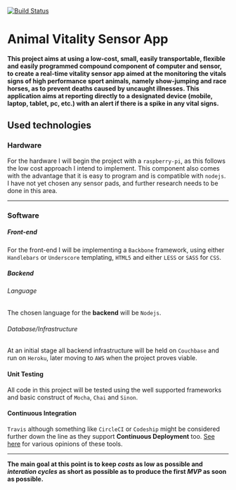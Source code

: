 [![Build Status](https://travis-ci.org/hyprstack/animal-vital-sign-reader.svg?branch=master)](https://travis-ci.org/hyprstack/animal-vital-sign-reader)
# Animal Vitality Sensor App

__This project aims at using a low-cost, small, easily transportable, flexible and easily programmed compound component of computer and sensor, to create a real-time vitality sensor app aimed at the monitoring the vitals signs of high performance sport animals, namely show-jumping and race horses, as to prevent deaths caused by uncaught illnesses. This application aims at reporting directly to a designated device (mobile, laptop, tablet, pc, etc.) with an alert if there is a spike in any vital signs.__

## Used technologies

### Hardware

For the hardware I will begin the project with a `raspberry-pi`, as this follows the low cost approach I intend to implement. This component also comes with the advantage that it is easy to program and is compatible with `nodejs`. I have not yet chosen any sensor pads, and further research needs to be done in this area. 

___

### Software
 
##### Front-end

For the front-end I will be implementing a `Backbone` framework, using either `Handlebars` or `Underscore` templating, `HTML5` and either `LESS` or `SASS` for `CSS`. 

##### Backend

###### Language

The chosen language for the __backend__ will be `Nodejs`.

###### Database/Infrastructure

At an initial stage all backend infrastructure will be held on `Couchbase` and run on `Heroku`, later moving to `AWS` when the project proves viable.

#### Unit Testing

All code in this project will be tested using the well supported frameworks and basic construct of `Mocha`, `Chai` and `Sinon`.

#### Continuous Integration

`Travis` although something like `CircleCI` or `Codeship` might be considered further down the line as they support __Continuous Deployment__ too. [See here](http://www.quora.com/What-is-the-difference-between-Bamboo-CircleCI-CIsimple-Ship-io-Codeship-Jenkins-Hudson-Semaphoreapp-Shippable-Solano-CI-TravisCI-and-Wercker?share=1) for various opinions of these tools.

___

__The main goal at this point is to keep *costs* as low as possible and *interation cycles* as short as possible as to produce the first *MVP* as soon as possible.__